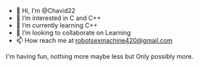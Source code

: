 - 👋 Hi, I’m @Chavid22
- 👀 I’m interested in C and C++
- 🌱 I’m currently learning C++
- 💞️ I’m looking to collaborate on Learning
- 📫 How reach me at robotsexmachine420@gmail.com

I'm having fun, nothing more maybe less but 
Only possibly more. 

<!---
Chavid22/Chavid22 is a ✨ special ✨ repository because its `README.md` (this file) appears on your GitHub profile.
You can click the Preview link to take a look at your changes.
--->
